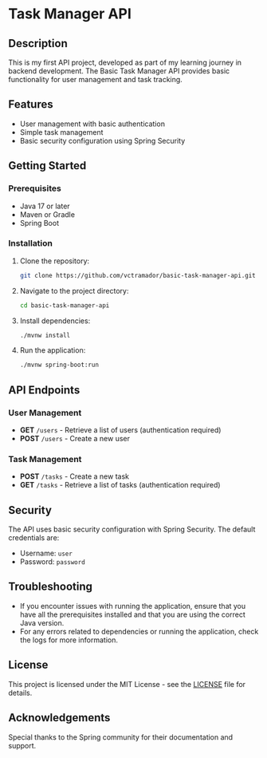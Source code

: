 # Task Manager API

## Description

This is my first API project, developed as part of my learning journey in backend development. The Basic Task Manager API provides basic functionality for user management and task tracking.

## Features

- User management with basic authentication
- Simple task management
- Basic security configuration using Spring Security

## Getting Started

### Prerequisites

- Java 17 or later
- Maven or Gradle
- Spring Boot

### Installation

1. Clone the repository:
    ```bash
    git clone https://github.com/vctramador/basic-task-manager-api.git
    ```
2. Navigate to the project directory:
    ```bash
    cd basic-task-manager-api
    ```
3. Install dependencies:
    ```bash
    ./mvnw install
    ```
4. Run the application:
    ```bash
    ./mvnw spring-boot:run
    ```

## API Endpoints

### User Management

- **GET** `/users` - Retrieve a list of users (authentication required)
- **POST** `/users` - Create a new user

### Task Management

- **POST** `/tasks` - Create a new task
- **GET** `/tasks` - Retrieve a list of tasks (authentication required)

## Security

The API uses basic security configuration with Spring Security. The default credentials are:

- Username: `user`
- Password: `password`

## Troubleshooting

- If you encounter issues with running the application, ensure that you have all the prerequisites installed and that you are using the correct Java version.
- For any errors related to dependencies or running the application, check the logs for more information.

## License

This project is licensed under the MIT License - see the [LICENSE](LICENSE) file for details.

## Acknowledgements

Special thanks to the Spring community for their documentation and support.
